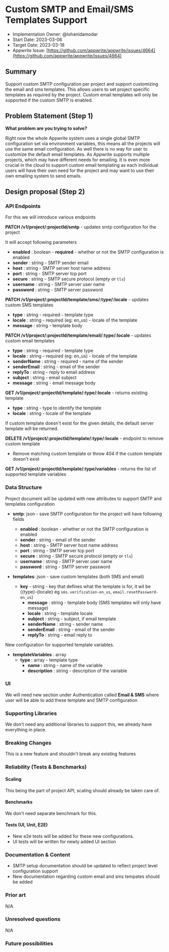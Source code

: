 # Custom SMTP and Email/SMS Templates Support

- Implementation Owner: @lohanidamodar
- Start Date: 2023-03-06
- Target Date: 2023-03-18
- Appwrite Issue: [https://github.com/appwrite/appwrite/issues/4664](https://github.com/appwrite/appwrite/issues/4664)

## Summary

[summary]: #summary

Support custom SMTP configuration per project and support customizing the email and sms templates. This allows users to set project specific templates as required by the project. Custom email templates will only be supported if the custom SMTP is enabled.

## Problem Statement (Step 1)

[problem-statement]: #problem-statement

**What problem are you trying to solve?**

Right now the whole Appwrite system uses a single global SMTP configuration set via environment variables, this means all the projects will use the same email configuration. As well there is no way for user to customize the default email templates. As Appwrite supports multiple projects, which may have different needs for emailing. It is even more crucial in the cloud to support custom email templating as each individual users will have their own need for the project and may want to use their own emailing system to send emails.

## Design proposal (Step 2)

[design-proposal]: #design-proposal

### API Endpoints

For this we will introduce various endpoints

**PATCH /v1/project/:projectId/smtp**       - updates smtp configuration for the project

It will accept following parameters

- **enabled** : boolean - **required** - whether or not the SMTP configuration is enabled
- **sender** : string - SMTP sender email
- **host** : string - SMTP server host name address
- **port** : string - SMTP server tcp port
- **secure** : string - SMTP secure protocol (empty or `tls`)
- **username** : string - SMTP server user name
- **password** : string - SMTP server password

**PATCH /v1/project/:projectId/template/sms/:type/:locale** - updates custom SMS templates

- **type** : string - required - template type
- **locale** : string - required (eg: en_us) - locale of the template
- **message** : string - template body

**PATCH /v1/project/:projectId/template/email/:type/:locale** - updates custom email templates

- **type** : string - required - template type
- **locale** : string - required (eg: en_us) - locale of the template
- **senderName** : string - required - name of the sender
- **senderEmail** : string - email of the sender
- **replyTo** : string - reply to email address
- **subject** : string - email subject
- **message** : string - email message body

**GET /v1/project/:projectId/template/:type/:locale** - returns existing template

- **type** : string - type to identify the template
- **locale** : string - locale of the template

If custom template doesn't exist for the given details, the default server template will be returned.

**DELETE /v1/project/:projectId/template/:type/:locale** - endpoint to remove custom template
- Remove matching custom template or throw 404 if the custom template doesn't exist

**GET /v1/project/:projectId/template/:type/variables** - returns the list of supported template variables

### Data Structure

Project document will be updated with new attributes to support SMTP and templates configuration

- **smtp**: json - save SMTP configuration for the project will have following fields
    - **enabled** : boolean - whether or not the SMTP configuration is enabled
    - **sender** : string - email of the sender
    - **host** : string - SMTP server host name address
    - **port** : string - SMTP server tcp port
    - **secure** : string - SMTP secure protocol (empty or `tls`)
    - **username** : string - SMTP server user name
    - **password** : string - SMTP server password

- **templates**: json - save custom templates (both SMS and email)
    - **key** - string - key that defines what the template is for, it wil be ({type}-{locale} eg `sms.verification-en_us`, `email.resetPassword-en_us`)
        - **message** : string - template body (SMS templates will only have message)
        - **locale** : string - template locale
        - **subject** : string - subject, if email template
        - **senderName** : string - sender name
        - **senderEmail** : string - email of the sender
        - **replyTo** : string - email reply to

New configuration for supported template variables.

- **templateVariables** : array
    - **type** : array - template type
        - **name** : string - name of the variable
        - **description** : string - description of the variable

### UI

We will need new section under Authentication called **Email & SMS** where user will be able to add these template and SMTP configuration

### Supporting Libraries

We don't need any additional libraries to support this, we already have everything in place.

### Breaking Changes

This is a new feature and shouldn't break any existing features

### Reliability (Tests & Benchmarks)

#### Scaling

This being the part of project API, scaling should already be taken care of.

#### Benchmarks

We don't need separate benchmark for this.

#### Tests (UI, Unit, E2E)

- New e2e tests will be added for these new configurations.
- UI tests will be written for newly added UI section

### Documentation & Content

- SMTP setup documentation should be updated to reflect project level configuration support
- New documentation regarding custom email and sms tempates should be added

### Prior art

[prior-art]: #prior-art

<!--

Discuss prior art, both the good and the bad, in relation to this proposal.
A few examples of what this can include are:

- Does this functionality exist in other software, and what experience has their community had?
- For other teams: What lessons can we learn from what other communities have done here?
- Papers: Are there any published papers or great posts that discuss this? If you have some relevant papers to refer to, this can serve as a more detailed theoretical background.

This section is intended to encourage you as an author to think about the
lessons from other software, provide readers of your RFC with a fuller picture.
If there is no prior art, that is fine - your ideas are interesting to us, whether they are brand new or an adaptation from other software.

Write your answer below.
-->

N/A

### Unresolved questions

[unresolved-questions]: #unresolved-questions

<!-- What parts of the design do you expect to resolve through the RFC process before this gets merged? -->

<!-- Write your answer below. -->

N/A

### Future possibilities

[future-possibilities]: #future-possibilities

<!-- This is also a good place to "dump ideas" if they are out of scope for the RFC you are writing but otherwise related. -->

<!-- Write your answer below. -->
